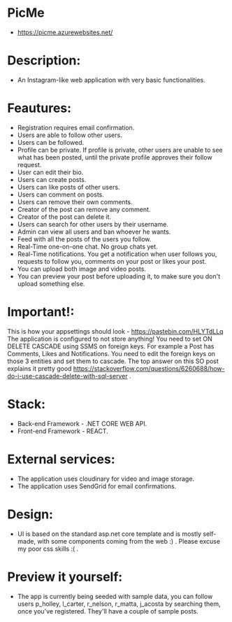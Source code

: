 # PicMe
- https://picme.azurewebsites.net/
# Description:
- An Instagram-like web application with very basic functionalities.
# Feautures:
- Registration requires email confirmation.
- Users are able to follow other users.
- Users can be followed.
- Profile can be private. If profile is private, other users are unable to see what has been posted, until the private profile approves their follow request.
- User can edit their bio.
- Users can create posts.
- Users can like posts of other users.
- Users can comment on posts.
- Users can remove their own comments.
- Creator of the post can remove any comment.
- Creator of the post can delete it.
- Users can search for other users by their username.
- Admin can view all users and ban whoever he wants.
- Feed with all the posts of the users you follow.
- Real-Time one-on-one chat. No group chats yet.
- Real-Time notifications. You get a notification when user follows you, requests to follow you, comments on your post or likes your post.
- You can upload both image and video posts.
- You can preview your post before uploading it, to make sure you don't upload something else.
# Important!:
This is how your appsettings should look - https://pastebin.com/HLYTdLLq
The application is configured to not store anything! You need to set ON DELETE CASCADE using SSMS on foreign keys. For example a Post has Comments, Likes and Notifications. You need to edit the foreign keys on those 3 entities and set them to cascade. The top answer on this SO post explains it pretty good https://stackoverflow.com/questions/6260688/how-do-i-use-cascade-delete-with-sql-server .
# Stack:
- Back-end Framework - .NET CORE WEB API.
- Front-end Framework - REACT.
# External services:
- The application uses cloudinary for video and image storage.
- The application uses SendGrid for email confirmations.
# Design:
- UI is based on the standard asp.net core template and is mostly self-made, with some components coming from the web :) . Please excuse my poor css skills :( .
# Preview it yourself:
- The app is currently being seeded with sample data, you can follow users p_holley, l_carter, r_nelson, r_matta, j_acosta by searching them, once you've registered. They'll have a couple of sample posts.
